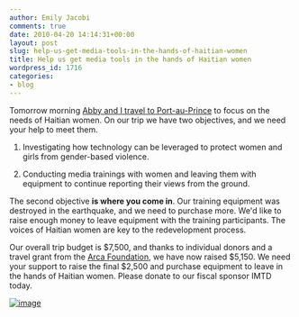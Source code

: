 ```yaml
---
author: Emily Jacobi
comments: true
date: 2010-04-20 14:14:31+00:00
layout: post
slug: help-us-get-media-tools-in-the-hands-of-haitian-women
title: Help us get media tools in the hands of Haitian women
wordpress_id: 1716
categories:
- blog
---
```


Tomorrow morning [Abby and I travel to Port-au-Prince](http://digital-democracy.org/2010/04/19/traveling-to-haiti-to-support-local-women/) to focus on the needs of Haitian women. On our trip we have two objectives, and we need your help to meet them.



	
  1. Investigating how technology can be leveraged to protect women and girls from gender-based violence.

	
  2. Conducting media trainings with women and leaving them with equipment to continue reporting their views from the ground.


The second objective **is where you come in**. Our training equipment was destroyed in the earthquake, and we need to purchase more. We'd like to raise enough money to leave equipment with the training participants. The voices of Haitian women are key to the redevelopment process.

Our overall trip budget is $7,500, and thanks to individual donors and a travel grant from the [Arca Foundation](http://www.arcafoundation.org/), we have now raised $5,150. We need your support to raise the final $2,500 and purchase equipment to leave in the hands of Haitian women. Please donate to our fiscal sponsor IMTD today.

[![image](http://digital-democracy.org/wp-content/uploads/2010/04/donatenowlogo1.gif)](https://www.networkforgood.org/donation/ExpressDonation.aspx?ORGID2=52-1780842&vlrStratCode=CUlaExKG4btFXDlc4D%2bY29oenvHUyfDy21Z732h%2bDN2GNxThv8RiTqc009%2b9nLe4)
